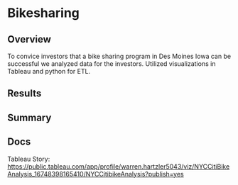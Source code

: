 # Bikesharing

## Overview
To convice investors that a bike sharing program in Des Moines Iowa can be successful we analyzed data for the investors.  Utilized visualizations in Tableau and python for ETL.  

## Results


## Summary



## Docs 
Tableau Story: https://public.tableau.com/app/profile/warren.hartzler5043/viz/NYCCitiBikeAnalysis_16748398165410/NYCCitibikeAnalysis?publish=yes
